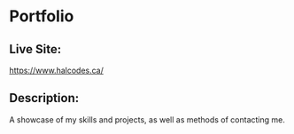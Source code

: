 # Portfolio

## Live Site:

https://www.halcodes.ca/

## Description:

A showcase of my skills and projects, as well as methods of contacting me.
